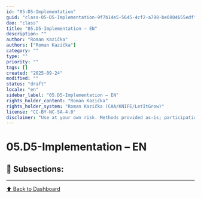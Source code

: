 ```yaml
---
id: "05-D5-Implementation"
guid: "class-05-D5-Implementation-9f7b14e5-5645-4cf2-a798-be0804655edf"
dao: "class"
title: "05.D5-Implementation – EN"
description: ""
author: "Roman Kazička"
authors: ["Roman Kazička"]
category: ""
type: ""
priority: ""
tags: []
created: "2025-09-24"
modified: ""
status: "draft"
locale: "en"
sidebar_label: "05.D5-Implementation – EN"
rights_holder_content: "Roman Kazička"
rights_holder_system: "Roman Kazička (CAA/KNIFE/LetItGrow)"
license: "CC-BY-NC-SA-4.0"
disclaimer: "Use at your own risk. Methods provided as-is; participation is voluntary and context-aware."
---
```

# 05.D5-Implementation – EN

## 📁 Subsections:


---
[⬆ Back to Dashboard](../index.md)
